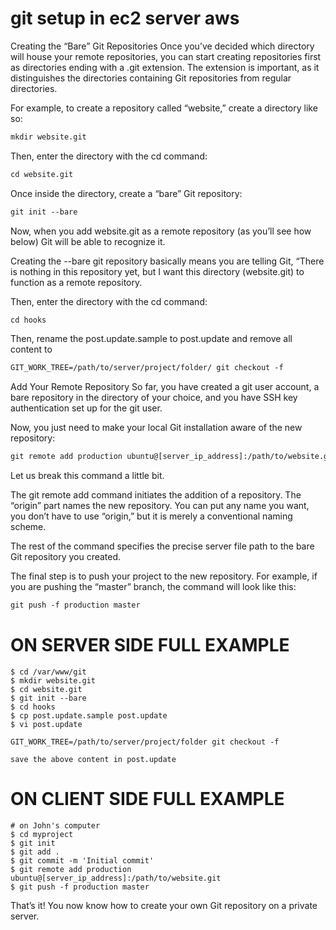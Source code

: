 # git setup in ec2 server aws

Creating the “Bare” Git Repositories
Once you’ve decided which directory will house your remote repositories, you can start creating repositories first as directories ending with a .git extension. The extension is important, as it distinguishes the directories containing Git repositories from regular directories.

For example, to create a repository called “website,” create a directory like so:

```html
mkdir website.git
```

Then, enter the directory with the cd command:
```html
cd website.git
```

Once inside the directory, create a “bare” Git repository:

```html
git init --bare
```

Now, when you add website.git as a remote repository (as you’ll see how below) Git will be able to recognize it.

Creating the --bare git repository basically means you are telling Git, “There is nothing in this repository yet, but I want this directory (website.git) to function as a remote repository.


Then, enter the directory with the cd command:
```html
cd hooks
```

Then, rename the post.update.sample to post.update and remove all content to 

```html
GIT_WORK_TREE=/path/to/server/project/folder/ git checkout -f
```


Add Your Remote Repository
So far, you have created a git user account, a bare repository in the directory of your choice, and you have SSH key authentication set up for the git user.

Now, you just need to make your local Git installation aware of the new repository:

```html
git remote add production ubuntu@[server_ip_address]:/path/to/website.git
```

Let us break this command a little bit.

The git remote add command initiates the addition of a repository. The “origin” part names the new repository. You can put any name you want, you don’t have to use “origin,” but it is merely a conventional naming scheme.

The rest of the command specifies the precise server file path to the bare Git repository you created.

The final step is to push your project to the new repository. For example, if you are pushing the “master” branch, the command will look like this:

```html
git push -f production master
```


# ON SERVER SIDE FULL EXAMPLE
```
$ cd /var/www/git
$ mkdir website.git
$ cd website.git
$ git init --bare
$ cd hooks
$ cp post.update.sample post.update
$ vi post.update

GIT_WORK_TREE=/path/to/server/project/folder git checkout -f

save the above content in post.update
```


# ON CLIENT SIDE FULL EXAMPLE
```
# on John's computer
$ cd myproject
$ git init
$ git add .
$ git commit -m 'Initial commit'
$ git remote add production ubuntu@[server_ip_address]:/path/to/website.git
$ git push -f production master
```



That’s it! You now know how to create your own Git repository on a private server.
